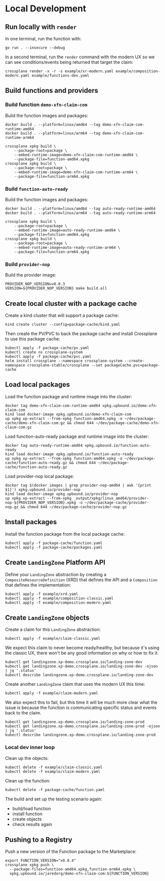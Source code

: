 # Local Development

## Run locally with `render`

In one terminal, run the function with:
```
go run . --insecure --debug
```

In a second terminal, run the `render` command with the modern UX so we can see
conditions/events being returned that target the claim:
```
crossplane render -x -r -s example/xr-modern.yaml example/composition-modern.yaml example/functions-dev.yaml
```

## Build functions and providers

### Build function `demo-xfn-claim-com`

Build the function images and packages:
```
docker build . --platform=linux/amd64 --tag demo-xfn-claim-com-runtime-amd64
docker build . --platform=linux/arm64 --tag demo-xfn-claim-com-runtime-arm64

crossplane xpkg build \
    --package-root=package \
    --embed-runtime-image=demo-xfn-claim-com-runtime-amd64 \
    --package-file=function-amd64.xpkg
crossplane xpkg build \
    --package-root=package \
    --embed-runtime-image=demo-xfn-claim-com-runtime-arm64 \
    --package-file=function-arm64.xpkg
```

### Build `function-auto-ready`

Build the function images and packages:
```
docker build . --platform=linux/amd64 --tag auto-ready-runtime-amd64
docker build . --platform=linux/arm64 --tag auto-ready-runtime-arm64

crossplane xpkg build \
    --package-root=package \
    --embed-runtime-image=auto-ready-runtime-amd64 \
    --package-file=function-amd64.xpkg
crossplane xpkg build \
    --package-root=package \
    --embed-runtime-image=auto-ready-runtime-arm64 \
    --package-file=function-arm64.xpkg
```

### Build `provider-nop`

Build the provider image:
```
PROVIDER_NOP_VERSION=v0.0.3
VERSION=${PROVIDER_NOP_VERSION} make build.all
```

## Create local cluster with a package cache

Create a kind cluster that will support a package cache:
```
kind create cluster --config=package-cache/kind.yaml
```

Then create the PV/PVC to back the package cache and install Crossplane to use this package cache:
```
kubectl apply -f package-cache/pv.yaml
kubectl create ns crossplane-system
kubectl apply -f package-cache/pvc.yaml
helm install crossplane --namespace crossplane-system --create-namespace crossplane-stable/crossplane --set packageCache.pvc=package-cache
```

## Load local packages

Load the function package and runtime image into the cluster:
```
docker tag demo-xfn-claim-com-runtime-amd64 xpkg.upbound.io/demo-xfn-claim-com
kind load docker-image xpkg.upbound.io/demo-xfn-claim-com
up xpkg xp-extract --from-xpkg function-amd64.xpkg -o ~/dev/package-cache/demo-xfn-claim-com.gz && chmod 644 ~/dev/package-cache/demo-xfn-claim-com.gz
```

Load function-auto-ready package and runtime image into the cluster:
```
docker tag auto-ready-runtime-amd64 xpkg.upbound.io/function-auto-ready
kind load docker-image xpkg.upbound.io/function-auto-ready
up xpkg xp-extract --from-xpkg function-amd64.xpkg -o ~/dev/package-cache/function-auto-ready.gz && chmod 644 ~/dev/package-cache/function-auto-ready.gz
```

Load provider-nop local package:
```
docker tag $(docker images | grep provider-nop-amd64 | awk '{print $1}') xpkg.upbound.io/provider-nop
kind load docker-image xpkg.upbound.io/provider-nop
up xpkg xp-extract --from-xpkg _output/xpkg/linux_amd64/provider-nop-${PROVIDER_NOP_VERSION}.xpkg -o ~/dev/package-cache/provider-nop.gz && chmod 644 ~/dev/package-cache/provider-nop.gz
```

## Install packages

Install the function package from the local package cache:
```
kubectl apply -f package-cache/function.yaml
kubectl apply -f package-cache/packages.yaml
```

## Create `LandingZone` Platform API

Define your `LandingZone` abstraction by creating a `CompositeResourceDefinition` (XRD) that defines the API and a `Composition` that defines the implementation:
```
kubectl apply -f example/xrd.yaml
kubectl apply -f example/composition-classic.yaml
kubectl apply -f example/composition-modern.yaml
```

## Create `LandingZone` objects

Create a claim for this `LandingZone` abstraction:
```
kubectl apply -f example/claim-classic.yaml
```

We expect this claim to never become ready/healthy, but because it's using the classic UX, there won't be any good information on why or how to fix it.
```
kubectl get landingzone.xp-demo.crossplane.io/landing-zone-dev
kubectl get landingzone.xp-demo.crossplane.io/landing-zone-dev -ojson | jq '.status'
kubectl describe landingzone.xp-demo.crossplane.io/landing-zone-dev
```

Create another `LandingZone` claim that uses the modern UX this time:
```
kubectl apply -f example/claim-modern.yaml
```

We also expect this to fail, but this time it will be much more clear what the issue is because the function is communicating specific status and events back to the claim.
```
kubectl get landingzone.xp-demo.crossplane.io/landing-zone-prod
kubectl get landingzone.xp-demo.crossplane.io/landing-zone-prod -ojson | jq '.status'
kubectl describe landingzone.xp-demo.crossplane.io/landing-zone-prod
```

### Local dev inner loop

Clean up the objects:
```
kubectl delete -f example/claim-classic.yaml
kubectl delete -f example/claim-modern.yaml
```

Clean up the function:
```
kubectl delete -f package-cache/function.yaml
```

The build and set up the testing scenario again:
* build/load function
* install function
* create objects
* check results again

## Pushing to a Registry

Push a new version of the Function package to the Marketplace:
```
export FUNCTION_VERSION="v0.0.4"
crossplane xpkg push \
  --package-files=function-amd64.xpkg,function-arm64.xpkg \
  xpkg.upbound.io/jaredorg/demo-xfn-claim-com:${FUNCTION_VERSION}
```